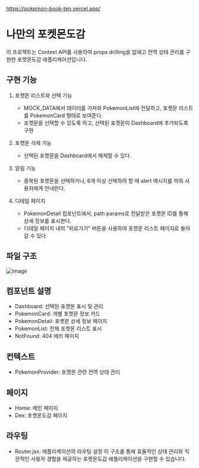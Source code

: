 https://pokemon-book-ten.vercel.app/

# 나만의 포켓몬도감
이 프로젝트는 Context API를 사용하여 props drilling을 없애고 전역 상태 관리를 구현한 포켓몬도감 애플리케이션입니다.

## 구현 기능
1. 포켓몬 리스트와 선택 기능 
   * MOCK_DATA에서 데이터를 가져와 PokemonList에 전달하고, 포켓몬 리스트를 PokemonCard 형태로 보여준다.
   * 포켓몬을 선택할 수 있도록 하고, 선택된 포켓몬이 Dashboard에 추가되도록 구현

2. 포켓몬 삭제 기능
   * 선택된 포켓몬을 Dashboard에서 해제할 수 있다.

3. 알림 기능
   * 중복된 포켓몬을 선택하거나, 6개 이상 선택하려 할 때 alert 메시지를 띄워 사용자에게 안내한다.

4. 디테일 페이지
   * PokemonDetail 컴포넌트에서, path params로 전달받은 포켓몬 ID를 통해 상세 정보를 표시한다.
   * 디테일 페이지 내의 "뒤로가기" 버튼을 사용하여 포켓몬 리스트 페이지로 돌아 갈 수 있다.

## 파일 구조   
![image](https://github.com/user-attachments/assets/dcf35eff-11f9-4750-8085-39ef01b2082a)


## 컴포넌트 설명
* Dashboard: 선택된 포켓몬 표시 및 관리
* PokemonCard: 개별 포켓몬 정보 카드
* PokemonDetail: 포켓몬 상세 정보 페이지
* PokemonList: 전체 포켓몬 리스트 표시
* NotFound: 404 에러 페이지

## 컨텍스트
* PokemonProvider: 포켓몬 관련 전역 상태 관리

## 페이지
* Home: 메인 페이지
* Dex: 포켓몬도감 페이지

## 라우팅
* Router.jsx: 애플리케이션의 라우팅 설정
이 구조를 통해 효율적인 상태 관리와 직관적인 사용자 경험을 제공하는 포켓몬도감 애플리케이션을 구현할 수 있습니다.
